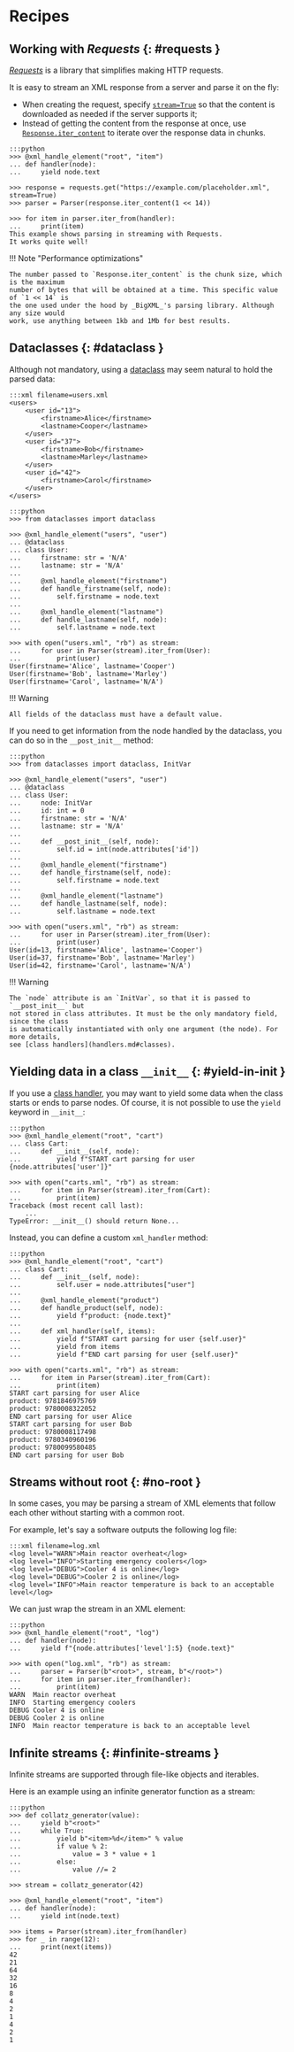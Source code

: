 # Recipes

## Working with _Requests_ {: #requests }

[_Requests_][requests] is a library that simplifies making HTTP requests.

It is easy to stream an XML response from a server and parse it on the fly:

- When creating the request, specify [`stream=True`][requests request] so that the
  content is downloaded as needed if the server supports it;
- Instead of getting the content from the response at once, use
  [`Response.iter_content`][requests response.iter_content] to iterate over the response
  data in chunks.

[requests]: https://requests.readthedocs.io/
[requests request]: https://requests.readthedocs.io/en/master/api/#requests.request
[requests response.iter_content]:
  https://requests.readthedocs.io/en/master/api/#requests.Response.iter_content

<!---->

    :::python
    >>> @xml_handle_element("root", "item")
    ... def handler(node):
    ...     yield node.text

    >>> response = requests.get("https://example.com/placeholder.xml", stream=True)
    >>> parser = Parser(response.iter_content(1 << 14))

    >>> for item in parser.iter_from(handler):
    ...     print(item)
    This example shows parsing in streaming with Requests.
    It works quite well!

!!! Note "Performance optimizations"

    The number passed to `Response.iter_content` is the chunk size, which is the maximum
    number of bytes that will be obtained at a time. This specific value of `1 << 14` is
    the one used under the hood by _BigXML_'s parsing library. Although any size would
    work, use anything between 1kb and 1Mb for best results.

## Dataclasses {: #dataclass }

Although not mandatory, using a [dataclass] may seem natural to hold the parsed data:

[dataclass]: https://docs.python.org/3/library/dataclasses.html

    :::xml filename=users.xml
    <users>
        <user id="13">
            <firstname>Alice</firstname>
            <lastname>Cooper</lastname>
        </user>
        <user id="37">
            <firstname>Bob</firstname>
            <lastname>Marley</lastname>
        </user>
        <user id="42">
            <firstname>Carol</firstname>
        </user>
    </users>

<!---->

    :::python
    >>> from dataclasses import dataclass

    >>> @xml_handle_element("users", "user")
    ... @dataclass
    ... class User:
    ...     firstname: str = 'N/A'
    ...     lastname: str = 'N/A'
    ...
    ...     @xml_handle_element("firstname")
    ...     def handle_firstname(self, node):
    ...         self.firstname = node.text
    ...
    ...     @xml_handle_element("lastname")
    ...     def handle_lastname(self, node):
    ...         self.lastname = node.text

    >>> with open("users.xml", "rb") as stream:
    ...     for user in Parser(stream).iter_from(User):
    ...         print(user)
    User(firstname='Alice', lastname='Cooper')
    User(firstname='Bob', lastname='Marley')
    User(firstname='Carol', lastname='N/A')

!!! Warning

    All fields of the dataclass must have a default value.

If you need to get information from the node handled by the dataclass, you can do so in
the `__post_init__` method:

    :::python
    >>> from dataclasses import dataclass, InitVar

    >>> @xml_handle_element("users", "user")
    ... @dataclass
    ... class User:
    ...     node: InitVar
    ...     id: int = 0
    ...     firstname: str = 'N/A'
    ...     lastname: str = 'N/A'
    ...
    ...     def __post_init__(self, node):
    ...         self.id = int(node.attributes['id'])
    ...
    ...     @xml_handle_element("firstname")
    ...     def handle_firstname(self, node):
    ...         self.firstname = node.text
    ...
    ...     @xml_handle_element("lastname")
    ...     def handle_lastname(self, node):
    ...         self.lastname = node.text

    >>> with open("users.xml", "rb") as stream:
    ...     for user in Parser(stream).iter_from(User):
    ...         print(user)
    User(id=13, firstname='Alice', lastname='Cooper')
    User(id=37, firstname='Bob', lastname='Marley')
    User(id=42, firstname='Carol', lastname='N/A')

!!! Warning

    The `node` attribute is an `InitVar`, so that it is passed to `__post_init__` but
    not stored in class attributes. It must be the only mandatory field, since the class
    is automatically instantiated with only one argument (the node). For more details,
    see [class handlers](handlers.md#classes).

## Yielding data in a class `__init__` {: #yield-in-init }

If you use a [class handler](handlers.md#classes), you may want to yield some data when
the class starts or ends to parse nodes. Of course, it is not possible to use the
`yield` keyword in `__init__`:

    :::python
    >>> @xml_handle_element("root", "cart")
    ... class Cart:
    ...     def __init__(self, node):
    ...         yield f"START cart parsing for user {node.attributes['user']}"

    >>> with open("carts.xml", "rb") as stream:
    ...     for item in Parser(stream).iter_from(Cart):
    ...         print(item)
    Traceback (most recent call last):
        ...
    TypeError: __init__() should return None...

Instead, you can define a custom `xml_handler` method:

    :::python
    >>> @xml_handle_element("root", "cart")
    ... class Cart:
    ...     def __init__(self, node):
    ...         self.user = node.attributes["user"]
    ...
    ...     @xml_handle_element("product")
    ...     def handle_product(self, node):
    ...         yield f"product: {node.text}"
    ...
    ...     def xml_handler(self, items):
    ...         yield f"START cart parsing for user {self.user}"
    ...         yield from items
    ...         yield f"END cart parsing for user {self.user}"

    >>> with open("carts.xml", "rb") as stream:
    ...     for item in Parser(stream).iter_from(Cart):
    ...         print(item)
    START cart parsing for user Alice
    product: 9781846975769
    product: 9780008322052
    END cart parsing for user Alice
    START cart parsing for user Bob
    product: 9780008117498
    product: 9780340960196
    product: 9780099580485
    END cart parsing for user Bob

## Streams without root {: #no-root }

In some cases, you may be parsing a stream of XML elements that follow each other
without starting with a common root.

For example, let's say a software outputs the following log file:

    :::xml filename=log.xml
    <log level="WARN">Main reactor overheat</log>
    <log level="INFO">Starting emergency coolers</log>
    <log level="DEBUG">Cooler 4 is online</log>
    <log level="DEBUG">Cooler 2 is online</log>
    <log level="INFO">Main reactor temperature is back to an acceptable level</log>

We can just wrap the stream in an XML element:

    :::python
    >>> @xml_handle_element("root", "log")
    ... def handler(node):
    ...     yield f"{node.attributes['level']:5} {node.text}"

    >>> with open("log.xml", "rb") as stream:
    ...     parser = Parser(b"<root>", stream, b"</root>")
    ...     for item in parser.iter_from(handler):
    ...         print(item)
    WARN  Main reactor overheat
    INFO  Starting emergency coolers
    DEBUG Cooler 4 is online
    DEBUG Cooler 2 is online
    INFO  Main reactor temperature is back to an acceptable level

## Infinite streams {: #infinite-streams }

Infinite streams are supported through file-like objects and iterables.

Here is an example using an infinite generator function as a stream:

    :::python
    >>> def collatz_generator(value):
    ...     yield b"<root>"
    ...     while True:
    ...         yield b"<item>%d</item>" % value
    ...         if value % 2:
    ...             value = 3 * value + 1
    ...         else:
    ...             value //= 2

    >>> stream = collatz_generator(42)

    >>> @xml_handle_element("root", "item")
    ... def handler(node):
    ...     yield int(node.text)

    >>> items = Parser(stream).iter_from(handler)
    >>> for _ in range(12):
    ...     print(next(items))
    42
    21
    64
    32
    16
    8
    4
    2
    1
    4
    2
    1
